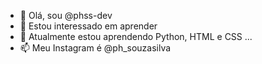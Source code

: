 - 👋 Olá, sou @phss-dev
- 👀 Estou interessado em aprender
- 🌱 Atualmente estou aprendendo Python, HTML e CSS ...
- 📫 Meu Instagram é @ph_souzasilva

<!---
phss-dev/phss-dev is a ✨ special ✨ repository because its `README.md` (this file) appears on your GitHub profile.
You can click the Preview link to take a look at your changes.
--->
